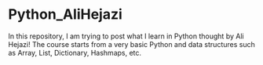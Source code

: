 # Python_AliHejazi

In this repository, I am trying to post what I learn in Python thought by Ali Hejazi!
The course starts from a very basic Python and data structures such as Array, List, Dictionary, Hashmaps, etc.
